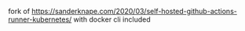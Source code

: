 fork of https://sanderknape.com/2020/03/self-hosted-github-actions-runner-kubernetes/ with docker cli included
